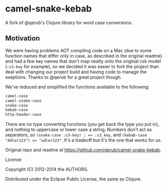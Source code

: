 # camel-snake-kebab

A fork of @qerub's Clojure library for word case conversions.

## Motivation

We were having problems AOT compiling code on a Mac
(due to some function names that differ only in case, as described in the original readme) and
had a few key names that don't map neatly onto the original csk model (`:s3-key` for example),
so we decided it was easier to fork the project than deal with changing our project build
and having code to manage the exeptions. Thanks to @qerub for a great project though.


We've reduced and simplified the functions available to the following:

```clojure
camel-case
camel-snake-case
snake-case
kebab-case
http-header-case
```

There are no type converting functions (you get back the type you put in),
and nothing to uppercase or lower case a string. Numbers don't act as separators,
so `(snake-case :s3-key) ; => :s3_key`, and `(kebab-case "Adler123") => "adler123"`.
It's a tradeoff but it's the one that works for us.

Original repo and readme at https://github.com/qerub/camel-snake-kebab.

License

Copyright (C) 2012-2014 the AUTHORS.

Distributed under the Eclipse Public License, the same as Clojure.
